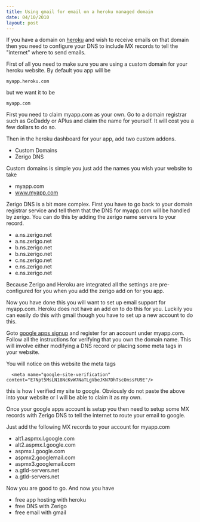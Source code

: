 ```yaml
--- 
title: Using gmail for email on a heroku managed domain
date: 04/10/2010
layout: post
--- 
```


If you have a domain on [heroku](http://heroku.com) and wish to receive emails on
that domain then you need to configure your DNS to include MX records to tell
the "internet" where to send emails.

First of all you need to make sure you are using a custom domain for your heroku
website. By default you app will be

    myapp.heroku.com

but we want it to be 

    myapp.com

First you need to claim myapp.com as your own. Go to a domain registrar such
as GoDaddy or APlus and claim the name for yourself. It will cost you a few
dollars to do so.

Then in the heroku dashboard for your app, add two custom addons.

* Custom Domains
* Zerigo DNS

Custom domains is simple you just add the names you wish your website to
take

* myapp.com
* www.myapp.com

Zerigo DNS is a bit more complex. First you have to go back to your domain
registrar service and tell them that the DNS for myapp.com will be handled
by zerigo. You can do this by adding the zerigo name servers to your record.

* a.ns.zerigo.net	
* a.ns.zerigo.net	
* b.ns.zerigo.net	
* b.ns.zerigo.net	
* c.ns.zerigo.net	
* e.ns.zerigo.net	
* e.ns.zerigo.net	

Because Zerigo and Heroku are integrated all the settings are pre-configured
for you when you add the zerigo add on for you app.

Now you have done this you will want to set up email support for myapp.com.
Heroku does not have an add on to do this for you. Luckily you can easily
do this with gmail though you have to set up a new account to do this.

Goto [google apps signup](https://www.google.com/a/cpanel/domain/new) and register
for an account under myapp.com. Follow all the instructions for verifying that
you own the domain name. This will involve either modifying a DNS record or placing
some meta tags in your website.

You will notice on this website the meta tags

      <meta name="google-site-verification" content="E7Npt5MsLN18NcKvW7NaTLgVbeJKN7DhTscOnssFU9E"/>

this is how I verified my site to google. Obviously do not paste the above
into your website or I will be able to claim it as my own. 

Once your google apps account is setup you then need to setup some MX records with
Zerigo DNS to tell the internet to route your email to google.

Just add the following MX records to your account for myapp.com

* alt1.aspmx.l.google.com
* alt2.aspmx.l.google.com	
* aspmx.l.google.com	
* aspmx2.googlemail.com	
* aspmx3.googlemail.com
* a.gtld-servers.net
* a.gtld-servers.net

Now you are good to go. And now you have

* free app hosting with heroku
* free DNS with Zerigo
* free email with gmail


